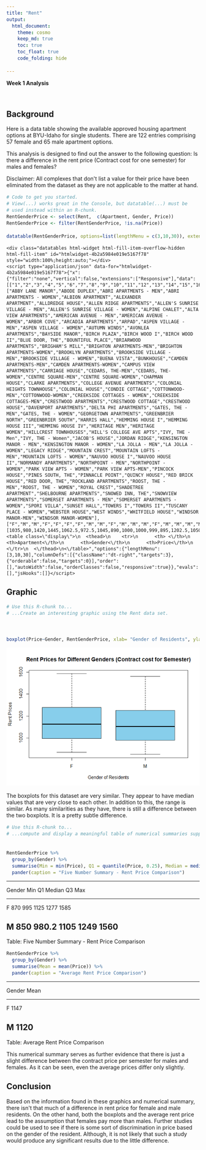 ```yaml
---
title: "Rent"
output: 
  html_document:
    theme: cosmo
    keep_md: true
    toc: true
    toc_float: true
    code_folding: hide

---
```


**Week 1 Analysis**



<br />

## Background

Here is a data table showing the available approved housing apartment options at BYU-Idaho for single students. There are 122 entries comprising 57 female and 65 male apartment options.
<!-----
<div style = "color:DodgerBlue;">
Disclaimer: All analysis-relevant text will be in this color. 
Additional  
</div>
----->

This analysis is designed to find out the answer to the following question: Is there a difference in the rent price (Contract cost for one semester) for males and females?



Disclaimer: All complexes that don't list a value for their price have been eliminated from the dataset as they are not applicable to the matter at hand.



```r
# Code to get you started. 
# View(...) works great in the Console, but datatable(...) must be
# used instead within an R-chunk.
RentGenderPrice <- select(Rent,  c(Apartment, Gender, Price))
RentGenderPrice <- filter(RentGenderPrice, !is.na(Price))

datatable(RentGenderPrice, options=list(lengthMenu = c(3,10,30)), extensions="Responsive")
```

```{=html}
<div class="datatables html-widget html-fill-item-overflow-hidden html-fill-item" id="htmlwidget-4b2a5984e019e5167f78" style="width:100%;height:auto;"></div>
<script type="application/json" data-for="htmlwidget-4b2a5984e019e5167f78">{"x":{"filter":"none","vertical":false,"extensions":["Responsive"],"data":[["1","2","3","4","5","6","7","8","9","10","11","12","13","14","15","16","17","18","19","20","21","22","23","24","25","26","27","28","29","30","31","32","33","34","35","36","37","38","39","40","41","42","43","44","45","46","47","48","49","50","51","52","53","54","55","56","57","58","59","60","61","62","63","64","65","66","67","68","69","70","71","72","73","74","75","76","77","78","79","80","81","82","83","84","85","86","87","88","89","90","91","92","93","94","95","96","97","98","99","100","101","102","103","104","105","106","107","108","109","110","111","112","113","114","115","116","117"],["ABBY LANE MANOR","ABODE DUPLEX","ABRI APARTMENTS - MEN","ABRI APARTMENTS - WOMEN","ALBION APARTMENT","ALEXANDER APARTMENT","ALLDREDGE HOUSE","ALLEN RIDGE APARTMENTS","ALLEN'S SUNRISE VILLAGE - MEN","ALLEN'S SUNRISE VILLAGE - WOMEN","ALPINE CHALET","ALTA VIEW APARTMENTS","AMERICAN AVENUE - MEN","AMERICAN AVENUE - WOMEN","ARBOR COVE","ARCADIA APARTMENTS","ARPAD","ASPEN VILLAGE - MEN","ASPEN VILLAGE - WOMEN","AUTUMN WINDS","AVONLEA APARTMENTS","BAYSIDE MANOR","BIRCH PLAZA","BIRCH WOOD I","BIRCH WOOD II","BLUE DOOR, THE","BOUNTIFUL PLACE","BRIARWOOD APARTMENTS","BRIGHAM'S MILL","BRIGHTON APARTMENTS-MEN","BRIGHTON APARTMENTS-WOMEN","BROOKLYN APARTMENTS","BROOKSIDE VILLAGE - MEN","BROOKSIDE VILLAGE - WOMEN","BUENA VISTA","BUNKHOUSE","CAMDEN APARTMENTS-MEN","CAMDEN APARTMENTS-WOMEN","CAMPUS VIEW APARTMENTS","CARRIAGE HOUSE","CEDARS, THE-MEN","CEDARS, THE-WOMEN","CENTRE SQUARE-MEN","CENTRE SQUARE-WOMEN","CHAPMAN HOUSE","CLARKE APARTMENTS","COLLEGE AVENUE APARTMENTS","COLONIAL HEIGHTS TOWNHOUSE","COLONIAL HOUSE","CONDIE COTTAGE","COTTONWOOD-MEN","COTTONWOOD-WOMEN","CREEKSIDE COTTAGES - WOMEN","CREEKSIDE COTTAGES-MEN","CRESTWOOD APARTMENTS","CRESTWOOD COTTAGE","CRESTWOOD HOUSE","DAVENPORT APARTMENTS","DELTA PHI APARTMENTS","GATES, THE - MEN","GATES, THE - WOMEN","GEORGETOWN APARTMENTS","GREENBRIER NORTH","GREENBRIER SOUTH","HARRIS HALL","HEMMING HOUSE I","HEMMING HOUSE III","HEMMING HOUSE IV","HERITAGE MEN","HERITAGE WOMEN","HILLCREST TOWNHOUSES","HILL'S COLLEGE AVE APTS","IVY, THE - Men","IVY, THE - Women","JACOB'S HOUSE","JORDAN RIDGE","KENSINGTON MANOR - MEN","KENSINGTON MANOR - WOMEN","LA JOLLA - MEN","LA JOLLA - WOMEN","LEGACY RIDGE","MOUNTAIN CREST","MOUNTAIN LOFTS - MEN","MOUNTAIN LOFTS - WOMEN","NAUVOO HOUSE I","NAUVOO HOUSE II","NORMANDY APARTMENTS","NORTHPOINT - MEN","NORTHPOINT - WOMEN","PARK VIEW APTS - WOMEN","PARK VIEW APTS-MEN","PINCOCK HOUSE","PINES SOUTH, THE","PINNACLE POINT","QUINCY HOUSE","RED BRICK HOUSE","RED DOOR, THE","ROCKLAND APARTMENTS","ROOST, THE - MEN","ROOST, THE - WOMEN","ROYAL CREST","SHADETREE APARTMENT","SHELBOURNE APARTMENTS","SNOWED INN, THE","SNOWVIEW APARTMENTS","SOMERSET APARTMENTS - MEN","SOMERSET APARTMENTS - WOMEN","SPORI VILLA","SUNSET HALL","TOWERS I","TOWERS II","TUSCANY PLACE - WOMEN","WEBSTER HOUSE","WEST WINDS","WHITFIELD HOUSE","WINDSOR MANOR-MEN","WINDSOR MANOR-WOMEN"],["F","M","M","F","F","F","F","M","M","F","M","M","M","F","M","M","M","M","F","F","F","F","F","F","F","M","M","M","M","M","F","F","M","F","F","M","M","F","M","F","M","F","M","F","M","M","F","M","F","F","M","F","F","M","M","F","M","F","M","M","F","M","M","F","M","F","M","M","M","F","F","F","M","F","M","M","M","F","M","F","F","M","M","F","M","F","F","M","F","F","M","M","M","M","M","F","M","M","M","F","F","F","M","M","F","M","F","M","F","M","F","F","F","M","M","M","F"],[1035,980,1420,1445,1062.5,972.5,1045,890,1000,1000,999,895,1202.5,1050,1018.333333,995,1150,1100,900,1345,1222,960,980,1019,1275,925,1200,998,1325,1225,1300,870,1310,1310,925,961.666666,1250,1216.666666,988,1075,1345,1495,1349,1349,1198,995,995,850,1245,1120,955,950,1261.666666,1245,940,940,925,895,995,1375,1375,995,981,981,1020,1120,975,1010,1189,1259,1125,880,1267.5,1267.5,1120,1374,1095,1224,1189,1129,1374,950,1323,1388,1279,1279,995,1537.333333,1537.333333,1050,1133.333333,1276,975,1046.25,900,1126,972.5,896.666666,1175,1175,995,915,1155,1150,1125,1110,1110,895,967,1300,1400,1302.5,1125,1410,1198,1560,1585]],"container":"<table class=\"display\">\n  <thead>\n    <tr>\n      <th> <\/th>\n      <th>Apartment<\/th>\n      <th>Gender<\/th>\n      <th>Price<\/th>\n    <\/tr>\n  <\/thead>\n<\/table>","options":{"lengthMenu":[3,10,30],"columnDefs":[{"className":"dt-right","targets":3},{"orderable":false,"targets":0}],"order":[],"autoWidth":false,"orderClasses":false,"responsive":true}},"evals":[],"jsHooks":[]}</script>
```


## Graphic

<!-- Present an interesting graphic using the Rent data set. Do not create the same graphics that are shown in the [Good Example Analysis](./Analyses/StudentHousing.html), but you can certainly use those graphics as a guide to inspire you on what to do yourself. -->



```r
# Use this R-chunk to...
# ...Create an interesting graphic using the Rent data set.
 


boxplot(Price~Gender, RentGenderPrice, xlab= "Gender of Residents", ylab = "Rent Prices", main = "Rent Prices for Different Genders (Contract cost for Semester)", col = "skyblue")
```

![](Rent_files/figure-html/unnamed-chunk-3-1.png)<!-- -->


<!-- Write a few statements here that explain your graphic and what it shows. -->
<!-- <div style = "color:DodgerBlue; "> -->
The boxplots for this dataset are very similar. They appear to have median values that are very close to each other. In addition to this, the range is similar. As many similarities as they have, there is still a difference between the two boxplots. It is a pretty subtle difference. 
<!-- </div> -->



```r
# Use this R-chunk to...
# ...compute and display a meaningful table of numerical summaries supporting your above graphic.


RentGenderPrice %>% 
  group_by(Gender) %>% 
  summarise(Min = min(Price), Q1 = quantile(Price, 0.25), Median = median(Price), Q3 = quantile(Price, 0.75), Max = max(Price)) %>% 
  pander(caption = "Five Number Summary - Rent Price Comparison")
```


---------------------------------------------
 Gender   Min    Q1     Median    Q3    Max  
-------- ----- ------- -------- ------ ------
   F      870    995     1125    1277   1585 

   M      850   980.2    1105    1249   1560 
---------------------------------------------

Table: Five Number Summary - Rent Price Comparison

```r
RentGenderPrice %>% 
  group_by(Gender) %>% 
  summarise(Mean = mean(Price)) %>% 
  pander(caption = "Average Rent Price Comparison")
```


---------------
 Gender   Mean 
-------- ------
   F      1147 

   M      1120 
---------------

Table: Average Rent Price Comparison

<!-- Write a few statements here that introduce your table of numerical summaries and what they show. -->
<!-- <div style = "color:DodgerBlue; "> -->
This numerical summary serves as further evidence that there is just a slight difference between the contract price per semester for males and females. As it can be seen, even the average prices differ only slightly. 
<!-- </div> -->


## Conclusion
<!-- <div style = "color:DodgerBlue; "> -->
Based on the information found in these graphics and numerical summary, there isn't that much of a difference in rent price for female and male residents. On the other hand, both the boxplots and the average rent price lead to the assumption that females pay more than males. Further studies could be used to see if there is some sort of discrimination in price based on the gender of the resident. Although, it is not likely that such a study would produce any significant results due to the little difference.
<!-- </div> -->



